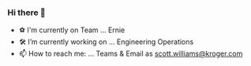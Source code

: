 ### Hi there 👋

- ⚽️ I'm currently on Team ... Ernie
- 🛠 I’m currently working on ... Engineering Operations
- 📫 How to reach me: ... Teams & Email as scott.williams@kroger.com
